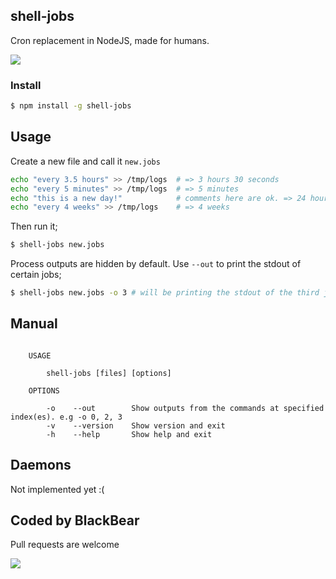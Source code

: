 ## shell-jobs

Cron replacement in NodeJS, made for humans.

![](https://dl.dropbox.com/s/ld9s6cpjy3lwbb6/shell-jobs.png)

### Install

```bash
$ npm install -g shell-jobs
```

## Usage

Create a new file and call it `new.jobs`

```bash
echo "every 3.5 hours" >> /tmp/logs  # => 3 hours 30 seconds
echo "every 5 minutes" >> /tmp/logs  # => 5 minutes
echo "this is a new day!"            # comments here are ok. => 24 hours
echo "every 4 weeks" >> /tmp/logs    # => 4 weeks
```

Then run it;

```bash
$ shell-jobs new.jobs
```

Process outputs are hidden by default. Use `--out` to print the stdout of certain jobs;

```bash
$ shell-jobs new.jobs -o 3 # will be printing the stdout of the third job 'echo "this is a new day!"'
```

## Manual

```

    USAGE

        shell-jobs [files] [options]

    OPTIONS

        -o    --out        Show outputs from the commands at specified index(es). e.g -o 0, 2, 3
        -v    --version    Show version and exit
        -h    --help       Show help and exit

```

## Daemons

Not implemented yet :(

## Coded by BlackBear

Pull requests are welcome

![](http://distilleryimage4.s3.amazonaws.com/564cccc2831b11e28f3922000aaa2151_6.jpg)
